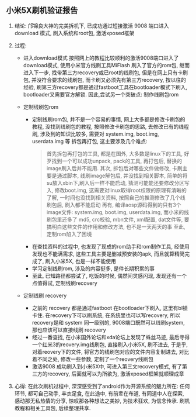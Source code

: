 
## 小米5X刷机验证报告

1. 结论:
    邝锦良大神的完美拆机下, 已成功通过短接激活 9008 端口进入 download 模式, 刷入系统和root包, 激活xposed框架

2. 过程:

    - 进入download模式
        按照网上的教程比较顺利的激活9008端口进入了download模式, 使用小米官方线刷工具MiFlash 刷入了官方的rom包, 继而进入下一步, 找带第三方recovery或已root的线刷包, 但是在网上只有卡刷包, 并没符合要求的线刷包, 而卡刷又必须先有第三方recovery, 按以往的经验, 刷第三方recovery都是通过fastboot工具在bootloader模式下刷入, bootloader又需要官方解锁. 因此,尝试另一个突破点: 制作线刷包rom

    - 定制线刷包rom
        * 定制线刷rom包, 并不是一个容易的事情, 网上大多都是修改卡刷包的教程, 没找到线刷包的教程, 按照修改卡刷包的思路, 去修改已有的线程刷, 涉及到的知识比较多, 需要对 system.img, boot.img, userdata.img 等 拆包再打包, 这主要涉及几个难点: 
            > 首先拆包再打包的工具, 都是在国外, 大多数是linux下的工具, 好歹找到一个可以成功unpack, pack的工具, 再打包后, 替换的image刷入后并不能用.
            > 其次, 拆包后对哪些文件做修改, 卡刷主要是通过脚本, 线刷image解包后, 并没找到相关脚本, 简单的将su放入xbin下,刷入后一样不能启动, 猜测可能能还要修改分区写入, 修改boot.img, 这需要对linux取得root权限的原理有清晰的了解, 一时间也没找到相关资料, 按照自己的推测修改了几个线刷包后, 刷入都不能启动
            > 再有, 编译aosp源码得到的只有3个image文件: system.img, boot.img, userdata.img, 而小米的线刷包里还多了 md5, crc校验, mbn文件, xml配置, dat文件等, 要搞明白这些文件的作用和修改方法, 也不是一天两天的事
            > 至此, 定制rom陷入了困境
       * 在查找资料的过程中, 也发现了现成的rom助手和rom制作工具, 经使用发现也不能满需求, 这些工具主要是删减预安装的apk, 而且就算精简完成了, 刷入小米5X, 也是一样不能使用
       * 学习定制线刷rom, 涉及的内容挺多, 是件长期积累的事
       * 至此, 已知路径都尝试了, 吃饭的时候, 偶然间灵感闪现, 发现还有一个点值得试, 定制线刷recovery

    - 定制线刷 recovery
        * 之前的 recovery 都是通过fastboot 在bootloader下刷入, 这里有bl锁卡住. 在recovery下可以刷系统, 在系统里也可以写recovery, 所以recovery是和 system 同一级别的, 9008端口既然可以线刷system, 那也应该可以直接线刷 recovery
        * 经过一番查找, 在小米国外论坛和xda论坛上发现了蛛丝马迹, 最后寻得一个红米3的reovery.img线刷包, 直接刷入小米5X, 刷不进去, 于是乎, 对着reovery下的文件, 将官方的线刷包对应的文件内容复制进去, 对比着不同之处, 修改一些参数, 定制了一个reovery线刷包
        * 激活9008 成功刷入到小米5X中, 可进入第三文recovery模式, 有了第三方的recovery, 后面就可以为所欲为, 激活xposed框架就顺理成章
    
3. 心得:
    在此次刷机过程中, 深深感受到了android作为开源系统的魅力所在: 任何环节, 都可自己动手, 丰衣足食, 在此途中, 有前辈在布道, 有同道中人在探索,  感动那无私热情的分享, 惊叹那各种想法之美妙, 为技术狂欢, 为信念传承. 
    刷机教程和相关工具包, 后续整理共享.

